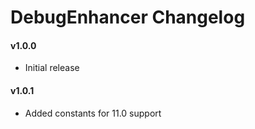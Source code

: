 DebugEnhancer Changelog
============================
#### v1.0.0
- Initial release

#### v1.0.1
- Added constants for 11.0 support
